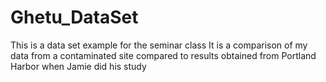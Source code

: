# Ghetu_DataSet
This is a data set example for the seminar class
It is a comparison of my data from a contaminated site compared to results obtained from Portland Harbor when Jamie did his study
